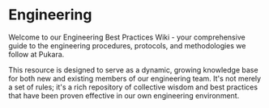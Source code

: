 # Engineering

Welcome to our Engineering Best Practices Wiki - your comprehensive guide to the engineering procedures, protocols, and methodologies we follow at Pukara.

This resource is designed to serve as a dynamic, growing knowledge base for both new and existing members of our engineering team. It's not merely a set of rules; it's a rich repository of collective wisdom and best practices that have been proven effective in our own engineering environment. 
